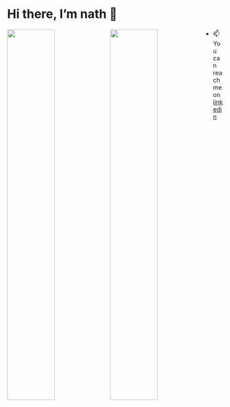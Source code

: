 # Hi there, I’m nath 👋
 
 <img align="left" width="47%" src="https://github-readme-stats.vercel.app/api?username=nath2006&show_icons=true&theme=radical"/>
      
 <img align="left" width="47%"  src="https://github-readme-stats.vercel.app/api/top-langs/?username=nath2006&layout=compact"/>
 
 <!---
- 👀 I’m interested in ...
- 🌱 I’m currently learning ...
- 💞️ I’m looking to collaborate on ...
--->
- 📫 You can reach me on [linkedin](www.linkedin.com/in/anathapindika-surja-putra-18632b204)


<!---
nath2006/nath2006 is a ✨ special ✨ repository because its `README.md` (this file) appears on your GitHub profile.
You can click the Preview link to take a look at your changes.
--->
